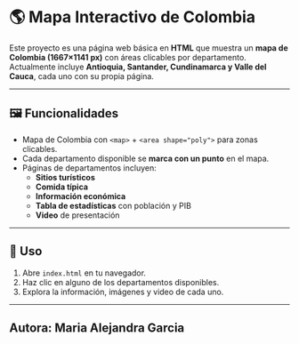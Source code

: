 # 🌎 Mapa Interactivo de Colombia

Este proyecto es una página web básica en **HTML** que muestra un **mapa de Colombia (1667×1141 px)** con áreas clicables por departamento.  
Actualmente incluye **Antioquia, Santander, Cundinamarca y Valle del Cauca**, cada uno con su propia página.


---

## 🖼️ Funcionalidades

- Mapa de Colombia con `<map>` + `<area shape="poly">` para zonas clicables.
- Cada departamento disponible se **marca con un punto** en el mapa.
- Páginas de departamentos incluyen:
  - **Sitios turísticos**
  - **Comida típica**
  - **Información económica**
  - **Tabla de estadísticas** con población y PIB
  - **Video** de presentación

---

## 🚀 Uso

1. Abre `index.html` en tu navegador.
2. Haz clic en alguno de los departamentos disponibles.
3. Explora la información, imágenes y video de cada uno.

---

## Autora: Maria Alejandra Garcia
